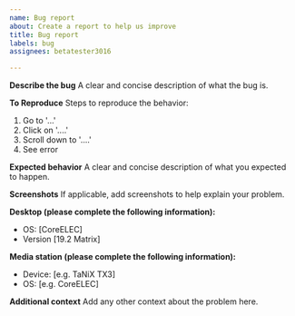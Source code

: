 ```yaml
---
name: Bug report
about: Create a report to help us improve
title: Bug report
labels: bug
assignees: betatester3016

---
```


**Describe the bug**
A clear and concise description of what the bug is.

**To Reproduce**
Steps to reproduce the behavior:
1. Go to '...'
2. Click on '....'
3. Scroll down to '....'
4. See error

**Expected behavior**
A clear and concise description of what you expected to happen.

**Screenshots**
If applicable, add screenshots to help explain your problem.

**Desktop (please complete the following information):**
 - OS: [CoreELEC]
 - Version [19.2 Matrix]

**Media station (please complete the following information):**
 - Device: [e.g. TaNiX TX3]
 - OS: [e.g. CoreELEC]

**Additional context**
Add any other context about the problem here.
